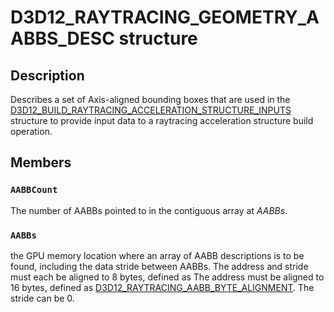 # D3D12_RAYTRACING_GEOMETRY_AABBS_DESC structure

## Description

Describes a set of Axis-aligned bounding boxes that are used in the [D3D12_BUILD_RAYTRACING_ACCELERATION_STRUCTURE_INPUTS](https://learn.microsoft.com/windows/desktop/api/d3d12/ns-d3d12-d3d12_build_raytracing_acceleration_structure_inputs) structure to provide input data to a raytracing acceleration structure build operation.

## Members

### `AABBCount`

The number of AABBs pointed to in the contiguous array at *AABBs*.

### `AABBs`

the GPU memory location where an array of AABB descriptions is to be found, including the data stride between AABBs. The address and stride must each be aligned to 8 bytes, defined as The address must be aligned to 16 bytes, defined as  [D3D12_RAYTRACING_AABB_BYTE_ALIGNMENT](https://learn.microsoft.com/windows/desktop/direct3d12/constants). The stride can be 0.